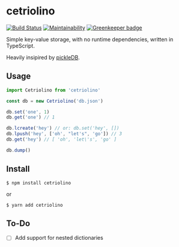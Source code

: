 # cetriolino

[![Build Status](https://travis-ci.com/acifani/cetriolino.svg?branch=master)](https://travis-ci.com/acifani/cetriolino)
[![Maintainability](https://api.codeclimate.com/v1/badges/69afb67eeff5ce2364e0/maintainability)](https://codeclimate.com/github/acifani/cetriolino/maintainability)
[![Greenkeeper badge](https://badges.greenkeeper.io/acifani/cetriolino.svg)](https://greenkeeper.io/)

Simple key-value storage, with no runtime dependencies, 
written in TypeScript.

Heavily insipired by 
[pickleDB](https://github.com/patx/pickledb).

## Usage

```javascript
import Cetriolino from 'cetriolino'

const db = new Cetriolino('db.json')

db.set('one', 1)
db.get('one') // 1

db.lcreate('hey') // or: db.set('hey', [])
db.lpush('hey', ['oh', "let's", 'go']) // 3
db.get('hey') // [ 'oh', 'let\'s', 'go' ]

db.dump()
```

## Install

```console
$ npm install cetriolino
```

or

```console
$ yarn add cetriolino
```

## To-Do

- [ ] Add support for nested dictionaries
